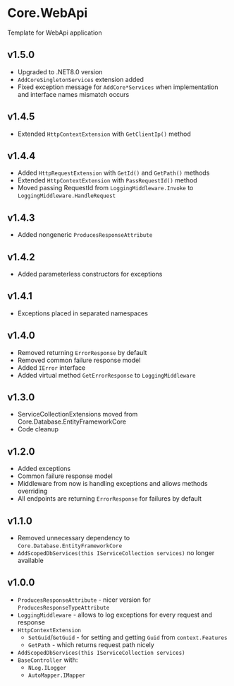 ﻿# Core.WebApi
Template for WebApi application
## v1.5.0
* Upgraded to .NET8.0 version
* `AddCoreSingletonServices` extension added
* Fixed exception message for `AddCore*Services` when implementation and interface names mismatch occurs
## v1.4.5
* Extended `HttpContextExtension` with `GetClientIp()` method
## v1.4.4
* Added `HttpRequestExtension` with `GetId()` and `GetPath()` methods
* Extended `HttpContextExtension` with `PassRequestId()` method
* Moved passing RequestId from `LoggingMiddleware.Invoke` to `LoggingMiddleware.HandleRequest`
## v1.4.3
* Added nongeneric `ProducesResponseAttribute`
## v1.4.2
* Added parameterless constructors for exceptions
## v1.4.1
* Exceptions placed in separated namespaces
## v1.4.0
* Removed returning `ErrorResponse` by default
* Removed common failure response model
* Added `IError` interface
* Added virtual method `GetErrorResponse` to `LoggingMiddleware`
## v1.3.0
* ServiceCollectionExtensions moved from Core.Database.EntityFrameworkCore
* Code cleanup
## v1.2.0
* Added exceptions
* Common failure response model
* Middleware from now is handling exceptions and allows methods overriding
* All endpoints are returning `ErrorResponse` for failures by default 
## v1.1.0
* Removed unnecessary dependency to `Core.Database.EntityFrameworkCore`
* `AddScopedDbServices(this IServiceCollection services)` no longer available
## v1.0.0
* `ProducesResponseAttribute` - nicer version for `ProducesResponseTypeAttribute`
* `LoggingMiddleware` - allows to log exceptions for every request and response
* `HttpContextExtension`
	* `SetGuid`/`GetGuid` - for setting and getting `Guid` from `context.Features`
	* `GetPath` - which returns request path nicely
* `AddScopedDbServices(this IServiceCollection services)`
* `BaseController` with:
	* `NLog.ILogger`
	* `AutoMapper.IMapper`
